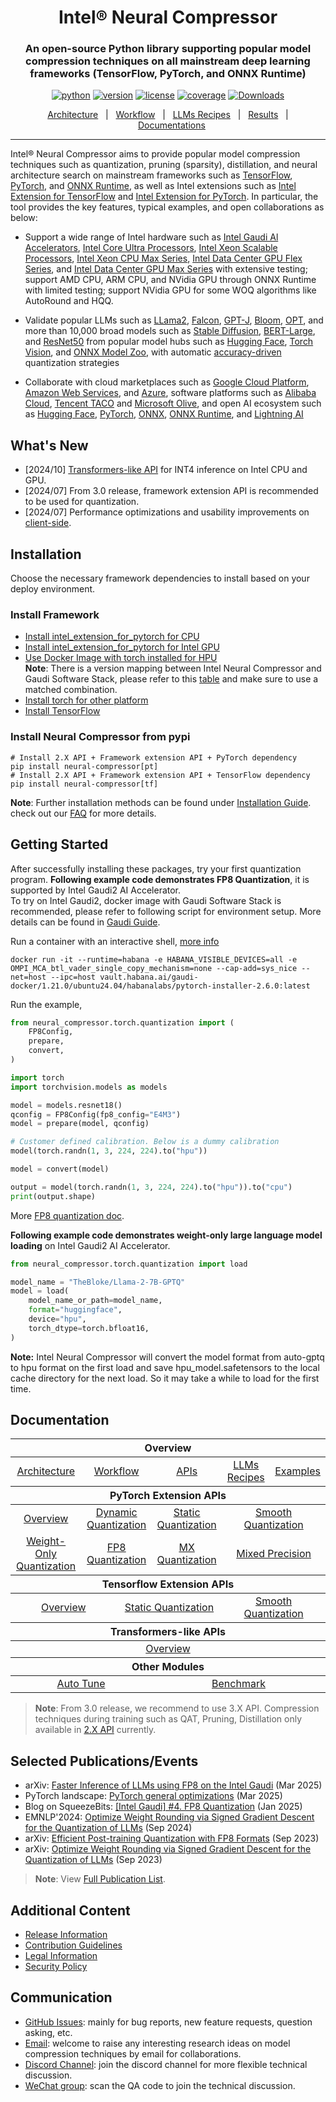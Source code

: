 <div align="center">

Intel® Neural Compressor
===========================
<h3> An open-source Python library supporting popular model compression techniques on all mainstream deep learning frameworks (TensorFlow, PyTorch, and ONNX Runtime)</h3>

[![python](https://img.shields.io/badge/python-3.8%2B-blue)](https://github.com/intel/neural-compressor)
[![version](https://img.shields.io/badge/release-3.3.1-green)](https://github.com/intel/neural-compressor/releases)
[![license](https://img.shields.io/badge/license-Apache%202-blue)](https://github.com/intel/neural-compressor/blob/master/LICENSE)
[![coverage](https://img.shields.io/badge/coverage-85%25-green)](https://github.com/intel/neural-compressor)
[![Downloads](https://static.pepy.tech/personalized-badge/neural-compressor?period=total&units=international_system&left_color=grey&right_color=green&left_text=downloads)](https://pepy.tech/project/neural-compressor)

[Architecture](./docs/source/3x/design.md#architecture)&nbsp;&nbsp;&nbsp;|&nbsp;&nbsp;&nbsp;[Workflow](./docs/source/3x/design.md#workflows)&nbsp;&nbsp;&nbsp;|&nbsp;&nbsp;&nbsp;[LLMs Recipes](./docs/source/llm_recipes.md)&nbsp;&nbsp;&nbsp;|&nbsp;&nbsp;&nbsp;[Results](./docs/source/validated_model_list.md)&nbsp;&nbsp;&nbsp;|&nbsp;&nbsp;&nbsp;[Documentations](https://intel.github.io/neural-compressor)

---
<div align="left">

Intel® Neural Compressor aims to provide popular model compression techniques such as quantization, pruning (sparsity), distillation, and neural architecture search on mainstream frameworks such as [TensorFlow](https://www.tensorflow.org/), [PyTorch](https://pytorch.org/), and [ONNX Runtime](https://onnxruntime.ai/),
as well as Intel extensions such as [Intel Extension for TensorFlow](https://github.com/intel/intel-extension-for-tensorflow) and [Intel Extension for PyTorch](https://github.com/intel/intel-extension-for-pytorch).
In particular, the tool provides the key features, typical examples, and open collaborations as below:

* Support a wide range of Intel hardware such as [Intel Gaudi Al Accelerators](https://www.intel.com/content/www/us/en/products/details/processors/ai-accelerators/gaudi-overview.html), [Intel Core Ultra Processors](https://www.intel.com/content/www/us/en/products/details/processors/core-ultra.html), [Intel Xeon Scalable Processors](https://www.intel.com/content/www/us/en/products/details/processors/xeon/scalable.html), [Intel Xeon CPU Max Series](https://www.intel.com/content/www/us/en/products/details/processors/xeon/max-series.html), [Intel Data Center GPU Flex Series](https://www.intel.com/content/www/us/en/products/details/discrete-gpus/data-center-gpu/flex-series.html), and [Intel Data Center GPU Max Series](https://www.intel.com/content/www/us/en/products/details/discrete-gpus/data-center-gpu/max-series.html) with extensive testing;
support AMD CPU, ARM CPU, and NVidia GPU through ONNX Runtime with limited testing; support NVidia GPU for some WOQ algorithms like AutoRound and HQQ.

* Validate popular LLMs such as [LLama2](/examples/pytorch/nlp/huggingface_models/language-modeling/quantization/llm), [Falcon](/examples/pytorch/nlp/huggingface_models/language-modeling/quantization/llm), [GPT-J](/examples/pytorch/nlp/huggingface_models/language-modeling/quantization/llm), [Bloom](/examples/pytorch/nlp/huggingface_models/language-modeling/quantization/llm), [OPT](/examples/pytorch/nlp/huggingface_models/language-modeling/quantization/llm), and more than 10,000 broad models such as [Stable Diffusion](/examples/pytorch/nlp/huggingface_models/text-to-image/quantization), [BERT-Large](/examples/pytorch/nlp/huggingface_models/text-classification/quantization/ptq_static/fx), and [ResNet50](/examples/pytorch/image_recognition/torchvision_models/quantization/ptq/cpu/fx) from popular model hubs such as [Hugging Face](https://huggingface.co/), [Torch Vision](https://pytorch.org/vision/stable/index.html), and [ONNX Model Zoo](https://github.com/onnx/models#models), with automatic [accuracy-driven](/docs/source/design.md#workflow) quantization strategies

* Collaborate with cloud marketplaces such as [Google Cloud Platform](https://console.cloud.google.com/marketplace/product/bitnami-launchpad/inc-tensorflow-intel?project=verdant-sensor-286207), [Amazon Web Services](https://aws.amazon.com/marketplace/pp/prodview-yjyh2xmggbmga#pdp-support), and [Azure](https://azuremarketplace.microsoft.com/en-us/marketplace/apps/bitnami.inc-tensorflow-intel), software platforms such as [Alibaba Cloud](https://www.intel.com/content/www/us/en/developer/articles/technical/quantize-ai-by-oneapi-analytics-on-alibaba-cloud.html), [Tencent TACO](https://new.qq.com/rain/a/20221202A00B9S00) and [Microsoft Olive](https://github.com/microsoft/Olive), and open AI ecosystem such as [Hugging Face](https://huggingface.co/blog/intel), [PyTorch](https://pytorch.org/tutorials/recipes/intel_neural_compressor_for_pytorch.html), [ONNX](https://github.com/onnx/models#models), [ONNX Runtime](https://github.com/microsoft/onnxruntime), and [Lightning AI](https://github.com/Lightning-AI/lightning/blob/master/docs/source-pytorch/advanced/post_training_quantization.rst)

## What's New
* [2024/10] [Transformers-like API](./docs/source/3x/transformers_like_api.md) for INT4 inference on Intel CPU and GPU.
* [2024/07] From 3.0 release, framework extension API is recommended to be used for quantization.
* [2024/07] Performance optimizations and usability improvements on [client-side](./docs/source/3x/client_quant.md).

## Installation
Choose the necessary framework dependencies to install based on your deploy environment.
### Install Framework
* [Install intel_extension_for_pytorch for CPU](https://intel.github.io/intel-extension-for-pytorch/cpu/latest/)    
* [Install intel_extension_for_pytorch for Intel GPU](https://intel.github.io/intel-extension-for-pytorch/xpu/latest/)    
* [Use Docker Image with torch installed for HPU](https://docs.habana.ai/en/latest/Installation_Guide/Bare_Metal_Fresh_OS.html#bare-metal-fresh-os-single-click)    
  **Note**: There is a version mapping between Intel Neural Compressor and Gaudi Software Stack, please refer to this [table](./docs/source/3x/gaudi_version_map.md) and make sure to use a matched combination.    
* [Install torch for other platform](https://pytorch.org/get-started/locally)    
* [Install TensorFlow](https://www.tensorflow.org/install)    

### Install Neural Compressor from pypi
```
# Install 2.X API + Framework extension API + PyTorch dependency
pip install neural-compressor[pt]
# Install 2.X API + Framework extension API + TensorFlow dependency
pip install neural-compressor[tf]
```    
**Note**: Further installation methods can be found under [Installation Guide](./docs/source/installation_guide.md). check out our [FAQ](./docs/source/faq.md) for more details.

## Getting Started
After successfully installing these packages, try your first quantization program. **Following example code demonstrates FP8 Quantization**, it is supported by Intel Gaudi2 AI Accelerator.     
To try on Intel Gaudi2, docker image with Gaudi Software Stack is recommended, please refer to following script for environment setup. More details can be found in [Gaudi Guide](https://docs.habana.ai/en/latest/Installation_Guide/Bare_Metal_Fresh_OS.html#launch-docker-image-that-was-built).    

Run a container with an interactive shell, [more info](https://docs.habana.ai/en/latest/Installation_Guide/Additional_Installation/Docker_Installation.html#docker-installation)
```
docker run -it --runtime=habana -e HABANA_VISIBLE_DEVICES=all -e OMPI_MCA_btl_vader_single_copy_mechanism=none --cap-add=sys_nice --net=host --ipc=host vault.habana.ai/gaudi-docker/1.21.0/ubuntu24.04/habanalabs/pytorch-installer-2.6.0:latest
```
Run the example,
```python
from neural_compressor.torch.quantization import (
    FP8Config,
    prepare,
    convert,
)

import torch
import torchvision.models as models

model = models.resnet18()
qconfig = FP8Config(fp8_config="E4M3")
model = prepare(model, qconfig)

# Customer defined calibration. Below is a dummy calibration
model(torch.randn(1, 3, 224, 224).to("hpu"))

model = convert(model)

output = model(torch.randn(1, 3, 224, 224).to("hpu")).to("cpu")
print(output.shape)
```    
More [FP8 quantization doc](./docs/source/3x/PT_FP8Quant.md).

**Following example code demonstrates weight-only large language model loading** on Intel Gaudi2 AI Accelerator. 
```python
from neural_compressor.torch.quantization import load

model_name = "TheBloke/Llama-2-7B-GPTQ"
model = load(
    model_name_or_path=model_name,
    format="huggingface",
    device="hpu",
    torch_dtype=torch.bfloat16,
)
```
**Note:** Intel Neural Compressor will convert the model format from auto-gptq to hpu format on the first load and save hpu_model.safetensors to the local cache directory for the next load. So it may take a while to load for the first time.

## Documentation

<table class="docutils">
  <thead>
  <tr>
    <th colspan="8">Overview</th>
  </tr>
  </thead>
  <tbody>
    <tr>
      <td colspan="2" align="center"><a href="./docs/source/3x/design.md#architecture">Architecture</a></td>
      <td colspan="2" align="center"><a href="./docs/source/3x/design.md#workflows">Workflow</a></td>
      <td colspan="2" align="center"><a href="https://intel.github.io/neural-compressor/latest/docs/source/api-doc/apis.html">APIs</a></td>
      <td colspan="1" align="center"><a href="./docs/source/3x/llm_recipes.md">LLMs Recipes</a></td>
      <td colspan="1" align="center"><a href="./examples/3.x_api/README.md">Examples</a></td>
    </tr>
  </tbody>
  <thead>
    <tr>
      <th colspan="8">PyTorch Extension APIs</th>
    </tr>
  </thead>
  <tbody>
    <tr>
        <td colspan="2" align="center"><a href="./docs/source/3x/PyTorch.md">Overview</a></td>
        <td colspan="2" align="center"><a href="./docs/source/3x/PT_DynamicQuant.md">Dynamic Quantization</a></td>
        <td colspan="2" align="center"><a href="./docs/source/3x/PT_StaticQuant.md">Static Quantization</a></td>
        <td colspan="2" align="center"><a href="./docs/source/3x/PT_SmoothQuant.md">Smooth Quantization</a></td>
    </tr>
    <tr>
        <td colspan="2" align="center"><a href="./docs/source/3x/PT_WeightOnlyQuant.md">Weight-Only Quantization</a></td>
        <td colspan="2" align="center"><a href="./docs/source/3x/PT_FP8Quant.md">FP8 Quantization</a></td>
        <td colspan="2" align="center"><a href="./docs/source/3x/PT_MXQuant.md">MX Quantization</a></td>
        <td colspan="2" align="center"><a href="./docs/source/3x/PT_MixedPrecision.md">Mixed Precision</a></td>
    </tr>
  </tbody>
  <thead>
      <tr>
        <th colspan="8">Tensorflow Extension APIs</th>
      </tr>
  </thead>
  <tbody>
      <tr>
          <td colspan="3" align="center"><a href="./docs/source/3x/TensorFlow.md">Overview</a></td>
          <td colspan="3" align="center"><a href="./docs/source/3x/TF_Quant.md">Static Quantization</a></td>
          <td colspan="2" align="center"><a href="./docs/source/3x/TF_SQ.md">Smooth Quantization</a></td>
      </tr>
  </tbody>
  <thead>
      <tr>
        <th colspan="8">Transformers-like APIs</th>
      </tr>
  </thead>
  <tbody>
      <tr>
          <td colspan="8" align="center"><a href="./docs/source/3x/transformers_like_api.md">Overview</a></td>
      </tr>
  </tbody>
  <thead>
      <tr>
        <th colspan="8">Other Modules</th>
      </tr>
  </thead>
  <tbody>
      <tr>
          <td colspan="4" align="center"><a href="./docs/source/3x/autotune.md">Auto Tune</a></td>
          <td colspan="4" align="center"><a href="./docs/source/3x/benchmark.md">Benchmark</a></td>
      </tr>
  </tbody>
</table>

> **Note**:
> From 3.0 release, we recommend to use 3.X API. Compression techniques during training such as QAT, Pruning, Distillation only available in [2.X API](https://github.com/intel/neural-compressor/blob/master/docs/source/2x_user_guide.md) currently.

## Selected Publications/Events

* arXiv: [Faster Inference of LLMs using FP8 on the Intel Gaudi](https://arxiv.org/abs/2503.09975) (Mar 2025)
* PyTorch landscape: [PyTorch general optimizations](https://landscape.pytorch.org/) (Mar 2025)
* Blog on SqueezeBits: [[Intel Gaudi] #4. FP8 Quantization](https://blog.squeezebits.com/intel-gaudi-4-fp8-quantization--40269) (Jan 2025)
* EMNLP'2024: [Optimize Weight Rounding via Signed Gradient Descent for the Quantization of LLMs](https://arxiv.org/abs/2309.05516) (Sep 2024)
* arXiv: [Efficient Post-training Quantization with FP8 Formats](https://arxiv.org/abs/2309.14592) (Sep 2023)
* arXiv: [Optimize Weight Rounding via Signed Gradient Descent for the Quantization of LLMs](https://arxiv.org/abs/2309.05516) (Sep 2023)

> **Note**:
> View [Full Publication List](https://github.com/intel/neural-compressor/blob/master/docs/source/publication_list.md).

## Additional Content

* [Release Information](./docs/source/releases_info.md)
* [Contribution Guidelines](./docs/source/CONTRIBUTING.md)
* [Legal Information](./docs/source/legal_information.md)
* [Security Policy](SECURITY.md)

## Communication
- [GitHub Issues](https://github.com/intel/neural-compressor/issues): mainly for bug reports, new feature requests, question asking, etc.
- [Email](mailto:inc.maintainers@intel.com): welcome to raise any interesting research ideas on model compression techniques by email for collaborations.
- [Discord Channel](https://discord.com/invite/Wxk3J3ZJkU): join the discord channel for more flexible technical discussion.
- [WeChat group](/docs/source/imgs/wechat_group.jpg): scan the QA code to join the technical discussion.
